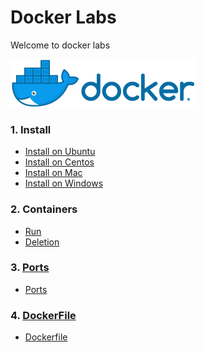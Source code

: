<link rel='stylesheet' href='assets/css/main.css'/>

# Docker Labs

Welcome to docker labs

![](assets/images/docker-logo-4-horizontal.png)

### 1. Install

* [Install on Ubuntu](./01-install/install-ubuntu.md)
* [Install on Centos](./01-install/install-centos.md)
* [Install on Mac](./01-install/install-mac.md)
* [Install on Windows](./01-install/install-windows.md)

### 2. Containers

* [Run](./02-containers/2.1-run.md)
* [Deletion](./02-containers/2.2-deletion.md)

### 3. [Ports](./03-ports/)
   * [Ports](./03-ports/3.1-ports.md)

### 4. [DockerFile](./04-dockerfile/)
   * [Dockerfile](./04-dockerfile/4.1-ports.md)
